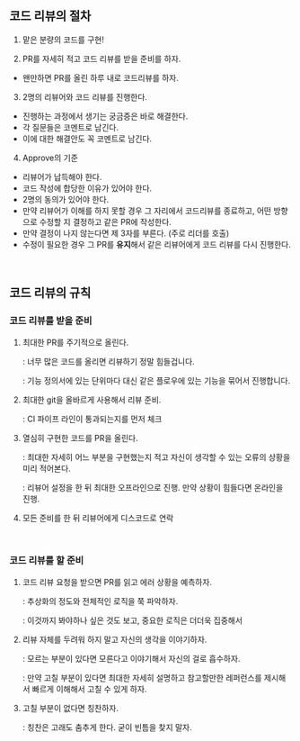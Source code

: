 ## 코드 리뷰의 절차

1. 맡은 분량의 코드를 구현!

2. PR를 자세히 적고 코드 리뷰를 받을 준비를 하자.

- 왠만하면 PR를 올린 하루 내로 코드리뷰를 하자.

3. 2명의 리뷰어와 코드 리뷰를 진행한다.

- 진행하는 과정에서 생기는 궁금증은 바로 해결한다.
- 각 질문들은 코멘트로 남긴다.
- 이에 대한 해결안도 꼭 코멘트로 남긴다.

4. Approve의 기준

- 리뷰어가 납득해야 한다.
- 코드 작성에 합당한 이유가 있어야 한다.
- 2명의 동의가 있어야 한다.
- 만약 리뷰어가 이해를 하지 못할 경우 그 자리에서 코드리뷰를 종료하고, 어떤 방향으로 수정할 지 결정하고 같은 PR에 작성한다.
- 만약 결정이 나지 않는다면 제 3자를 부른다. (주로 리더를 호출)
- 수정이 필요한 경우 그 PR를 **유지**해서 같은 리뷰어에게 코드 리뷰를 다시 진행한다.

</br>

## 코드 리뷰의 규칙

### 코드 리뷰를 받을 준비

1. 최대한 PR를 주기적으로 올린다.

   : 너무 많은 코드를 올리면 리뷰하기 정말 힘들겁니다.

   : 기능 정의서에 있는 단위마다 대신 같은 플로우에 있는 기능을 묶어서 진행합니다.

2. 최대한 git을 올바르게 사용해서 리뷰 준비.

   : CI 파이프 라인이 통과되는지를 먼저 체크

3. 열심히 구현한 코드를 PR을 올린다.

   : 최대한 자세히 어느 부분을 구현했는지 적고 자신이 생각할 수 있는 오류의 상황을 미리 적어본다.

   : 리뷰어 설정을 한 뒤 최대한 오프라인으로 진행. 만약 상황이 힘들다면 온라인을 진행.

4. 모든 준비를 한 뒤 리뷰어에게 디스코드로 연락

</br>

### 코드 리뷰를 할 준비

1. 코드 리뷰 요청을 받으면 PR를 읽고 에러 상황을 예측하자.

   : 추상화의 정도와 전체적인 로직을 쭉 파악하자.

   : 이것까지 봐야하나 싶은 것도 보고, 중요한 로직은 더더욱 집중해서

2. 리뷰 자체를 두려워 하지 말고 자신의 생각을 이야기하자.

   : 모르는 부분이 있다면 모른다고 이야기해서 자신의 걸로 흡수하자.

   : 만약 고칠 부분이 있다면 최대한 자세히 설명하고 참고할만한 레퍼런스를 제시해서 빠르게 이해해서 고칠 수 있게 하자.

3. 고칠 부분이 없다면 칭찬하자.

   : 칭찬은 고래도 춤추게 한다. 굳이 빈틈을 찾지 말자.
